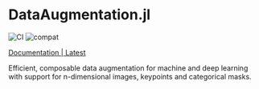 # DataAugmentation.jl

![CI](https://github.com/FluxML/DataAugmentation.jl/actions/workflows/CI/badge.svg)
![compat](https://github.com/FluxML/DataAugmentation.jl/actions/workflows/CompatHelper.yml/badge.svg)


[Documentation | Latest](https://fluxml.ai/DataAugmentation.jl/dev/)

Efficient, composable data augmentation for machine and deep learning with support for n-dimensional images, keypoints and categorical masks.
